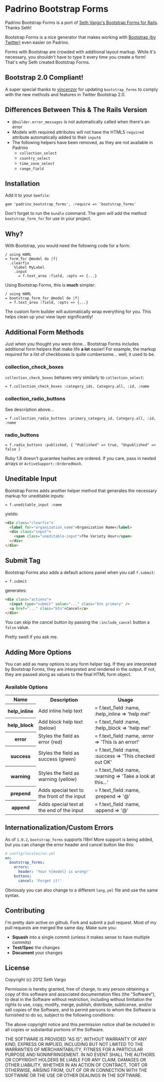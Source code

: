 Padrino Bootstrap Forms
===============

Padrino Bootstrap Forms is a port of [Seth Vargo's Bootstrap Forms for Rails](http://github.com/sethvargo/bootstrap_forms). Thanks Seth!

Bootstrap Forms is a nice generator that makes working with [Bootstrap (by Twitter)](http://twitter.github.com/bootstrap) even easier on Padrino. 

Forms with Bootstrap are crowded with additional layout markup. While it's necessary, you shouldn't have to type it every time you create a form! 
That's why Seth  created Bootstrap Forms.

Bootstrap 2.0 Compliant!
------------------------
A super special thanks to [vincenzor](https://github.com/vincenzor) for updating `bootstrap_forms` to comply with the new methods and features in Twitter Bootstrap 2.0. 

Differences Between This & The Rails Version
------------------------

* `@builder.error_messages` is not automatically called when there's an error
* Models with required attributes will not have the HTML5 `required` attribute automatically added to their `input`s
* The following helpers have been removed, as they are not available in Padrino 
  * `collection_select`
  * `country_select` 
  * `time_zone_select`
  * `range_field`

Installation
------------
Add it to your `Gemfile`:

    gem 'padrino_bootstrap_forms', :require => 'bootstrap_forms'

Don't forget to run the `bundle` command. The gem will add the method `bootstrap_form_for` for use in your project.

Why?
----
With Bootstrap, you would need the following code for a form:

```haml
/ using HAML
= form_for @model do |f|
  .clearfix
    %label MyLabel
    .input
      = f.text_area :field, :opts => {...}
```

Using Bootstrap Forms, this is **much** simpler:

```haml
/ using HAML
= bootstrap_form_for @model do |f|
  = f.text_area :field, :opts => {...}
```

The custom form builder will automatically wrap everything for you. This helps clean up your view layer significantly!

Additional Form Methods
-----------------------
Just when you thought you were done... Bootstrap Forms includes additional form helpers that make life **a lot** easier! For example, the markup required for a list of checkboxes is quite cumbersome... well, it used to be.

### collection_check_boxes
`collection_check_boxes` behaves very similarly to `collection_select`:

```haml
= f.collection_check_boxes :category_ids, Category.all, :id, :name
```

### collection_radio_buttons
See description above...

```haml
= f.collection_radio_buttons :primary_category_id, Category.all, :id, :name
```

### radio_buttons

```haml
= f.radio_buttons :published, { "Published" => true, "Unpublished" => false }
```

Ruby 1.8 doesn't guarantee hashes are ordered. If you care, pass in nested arrays or `ActiveSupport::OrderedHash`.

Uneditable Input
----------------
Bootstrap Forms adds another helper method that generates the necessary markup for uneditable inputs:

```haml
= f.uneditable_input :name
```

yields:

```html
<div class="clearfix">
  <label for="organization_name">Organization Name</label>
  <div class="input">
    <span class="uneditable-input">The Variety Hour</span>
  </div>
</div>
```

Submit Tag
----------
Bootstrap Forms also adds a default actions panel when you call `f.submit`:

```haml
= f.submit
```
    
generates:

```html
<div class="actions">
  <input type="submit" value="..." class="btn primary" />
  <a href="..." class="btn">Cancel</a>
</div>
```

You can skip the cancel button by passing the `:include_cancel` button a `false` value.

Pretty swell if you ask me.

Adding More Options
-------------------
You can add as many options to any form helper tag. If they are interpreted by Bootstrap Forms, they are interpreted and rendered in the output. If not, they are passed along as values to the final HTML form object.

### Available Options

<table>
  <tr>
    <th>Name</th>
    <th>Description</th>
    <th>Usage</th>
  </tr>
  <tr>
    <th>help_inline</th>
    <td>Add inline help text</td>
    <td>= f.text_field :name, :help_inline => 'help me!'</td>
  </tr>
  <tr>
    <th>help_block</th>
    <td>Add block help text (below)</td>
    <td>= f.text_field :name, :help_block => 'help me!'</td>
  </tr>
  <tr>
    <th>error</th>
    <td>Styles the field as error (red)</td>
    <td>= f.text_field :name, :error => 'This is an error!'</td>
  </tr>
  <tr>
    <th>success</th>
    <td>Styles the field as success (green)</td>
    <td>= f.text_field :name, :success => 'This checked out OK'</td>
  </tr>
  <tr>
    <th>warning</th>
    <td>Styles the field as warning (yellow)</td>
    <td>= f.text_field :name, :warning => 'Take a look at this...'</td>
  </tr>
  <tr>
    <th>prepend</th>
    <td>Adds special text to the front of the input</td>
    <td>= f.text_field :name, :prepend => '@'</td>
  </tr>
  <tr>
    <th>append</th>
    <td>Adds special text at the end of the input</td>
    <td>= f.text_field :name, :append => '@'</td>
  </tr>
</table>

Internationalization/Custom Errors
----------------------------------
As of `1.0.2`, `bootstrap_forms` supports I18n! More support is being added, but you can change the error header and cancel button like this:

```yaml
# config/locales/en.yml
en:
  bootstrap_forms:
    errors:
      header: 'Your %{model} is wrong!'
    buttons:
      cancel: 'Forget it!'
```

Obviously you can also change to a different `lang.yml` file and use the same syntax.

Contributing
------------
I'm pretty dam active on github. Fork and submit a pull request. Most of my pull requests are merged the same day. Make sure you:

 - **Squash** into a single commit (unless it makes sense to have multiple commits)
 - **Test/Spec** the changes
 - **Document** your changes

License
-------
Copyright (c) 2012 Seth Vargo

Permission is hereby granted, free of charge, to any person obtaining a copy of this software and associated documentation files (the "Software"), to deal in the Software without restriction, including without limitation the rights to use, copy, modify, merge, publish, distribute, sublicense, and/or sell copies of the Software, and to permit persons to whom the Software is furnished to do so, subject to the following conditions:

The above copyright notice and this permission notice shall be included in all copies or substantial portions of the Software.

THE SOFTWARE IS PROVIDED "AS IS", WITHOUT WARRANTY OF ANY KIND, EXPRESS OR IMPLIED, INCLUDING BUT NOT LIMITED TO THE WARRANTIES OF MERCHANTABILITY, FITNESS FOR A PARTICULAR PURPOSE AND NONINFRINGEMENT. IN NO EVENT SHALL THE AUTHORS OR COPYRIGHT HOLDERS BE LIABLE FOR ANY CLAIM, DAMAGES OR OTHER LIABILITY, WHETHER IN AN ACTION OF CONTRACT, TORT OR OTHERWISE, ARISING FROM, OUT OF OR IN CONNECTION WITH THE SOFTWARE OR THE USE OR OTHER DEALINGS IN THE SOFTWARE.
